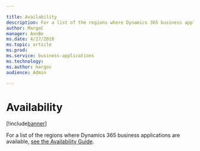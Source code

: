 ```yaml
---

title: Availability
description: For a list of the regions where Dynamics 365 business applications are available, [see the Availability Guide](https://aka.
author: MargoC
manager: AnnBe
ms.date: 4/27/2018
ms.topic: article
ms.prod: 
ms.service: business-applications
ms.technology: 
ms.author: margoc
audience: Admin

---
```

#  Availability




[!include[banner](../includes/banner.md)]

For a list of the regions where Dynamics 365 business applications are
available, [see the Availability
Guide](https://aka.ms/dynamics_365_international_availability_deck).
